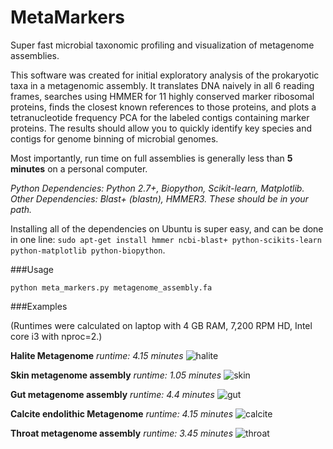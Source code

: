 # MetaMarkers
Super fast microbial taxonomic profiling and visualization of metagenome assemblies.

This software was created for initial exploratory analysis of the prokaryotic taxa in a metagenomic assembly. It translates DNA naively in all 6 reading frames, searches using HMMER for 11 highly conserved marker ribosomal proteins, finds the closest known references to those proteins, and plots a tetranucleotide frequency PCA for the labeled contigs containing marker proteins. The results should allow you to quickly identify key species and contigs for genome binning of microbial genomes.

Most importantly, run time on full assemblies is generally less than **5 minutes** on a personal computer. 

*Python Dependencies: Python 2.7+, Biopython, Scikit-learn, Matplotlib.*
*Other Dependencies: Blast+ (blastn), HMMER3. These should be in your path.*

Installing all of the dependencies on Ubuntu is super easy, and can be done in one line: `sudo apt-get install hmmer ncbi-blast+ python-scikits-learn python-matplotlib python-biopython`.

###Usage

```
python meta_markers.py metagenome_assembly.fa
```

###Examples

(Runtimes were calculated on laptop with 4 GB RAM, 7,200 RPM HD, Intel core i3 with nproc=2.)

**Halite Metagenome**
*runtime: 4.15 minutes*
![halite](http://i.imgur.com/ZByehLT.png)

**Skin metagenome assembly**
*runtime: 1.05 minutes*
![skin](http://i.imgur.com/Xmo2HuC.png)

**Gut metagenome assembly**
*runtime: 4.4 minutes*
![gut](http://i.imgur.com/wPwH73j.png)

**Calcite endolithic Metagenome**
*runtime: 4.15 minutes*
![calcite](http://i.imgur.com/31nGcK4.png)

**Throat metagenome assembly**
*runtime: 3.45 minutes*
![throat](http://i.imgur.com/fpCq1Ad.png)
